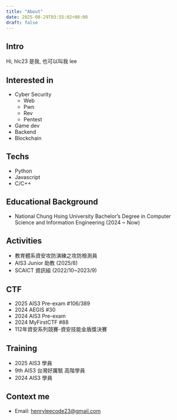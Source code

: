 ```yaml
---
title: "About"
date: 2025-08-29T03:55:02+08:00
draft: false
---
```


## Intro

Hi, hlc23 是我, 也可以叫我 lee  

## Interested in

- Cyber Security
    - Web
    - Pwn
    - Rev
    - Pentest
- Game dev
- Backend
- Blockchain

## Techs

- Python
- Javascript
- C/C++

## Educational Background

- National Chung Hsing University Bachelor’s Degree in Computer Science and Information Engineering (2024 ~ Now)

## Activities
- 教育體系資安攻防演練之攻防檢測員
- AIS3 Junior 助教 (2025/8)
- SCAICT 資訊組 (2022/10~2023/9)

## CTF
- 2025 AIS3 Pre-exam #106/389
- 2024 AEGIS #30
- 2024 AIS3 Pre-exam
- 2024 MyFirstCTF #88
- 112年資安系列競賽-資安技能金盾獎決賽

## Training 
- 2025 AIS3 學員
- 9th AIS3 台灣好厲駭 高階學員
- 2024 AIS3 學員

## Context me

- Email: [henryleecode23@gmail.com](mailto:henryleecode23@gmail.com)
